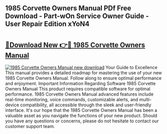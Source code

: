## 1985 Corvette Owners Manual PDf Free Download - Part-wOn Service Owner Guide - User Repair Edition xYoN4

# <h2><a href="http://bc4046.oget.top/?id=1985+Corvette+Owners+Manual">🔗Download New 👉🔴 1985 Corvette Owners Manual</a></h2>

[![1985 Corvette Owners Manual new download](https://i.imgur.com/5g1atiW.png)](http://bc4046.oget.top/?id=1985+Corvette+Owners+Manual)
Your Guide to Excellence This manual provides a detailed roadmap for mastering the use of your new 1985 Corvette Owners Manual. Follow along to ensure optimal performance and enjoyment. Important Information Regarding Software 1985 Corvette Owners Manual This product requires compatible software for optimal performance. 1985 Corvette Owners Manual advanced features include real-time monitoring, voice commands, customizable alerts, and multi-device compatibility, all accessible through the sleek and user-friendly interface. It's our hope that the 1985 Corvette Owners Manual has been a valuable asset as you navigate the functions of your new product. Should you have any questions or concerns, please do not hesitate to contact our customer support team.
